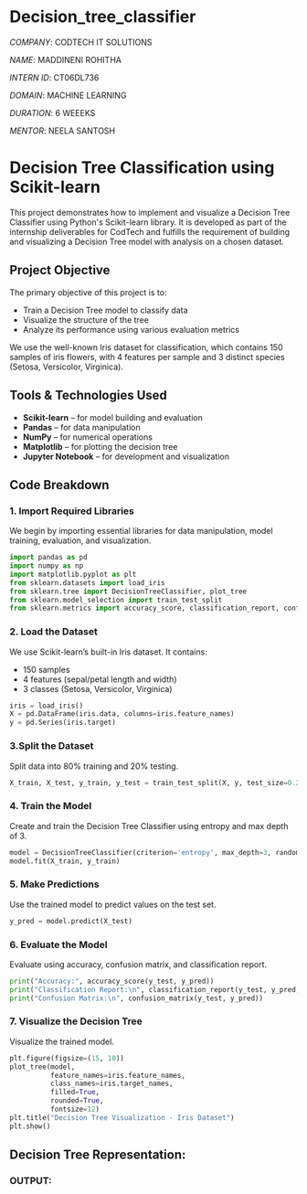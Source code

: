 # Decision_tree_classifier

*COMPANY*: CODTECH IT SOLUTIONS

*NAME*: MADDINENI ROHITHA

*INTERN ID*: CT06DL736

*DOMAIN*: MACHINE LEARNING

*DURATION*: 6 WEEEKS

*MENTOR*: NEELA SANTOSH

# Decision Tree Classification using Scikit-learn

This project demonstrates how to implement and visualize a Decision Tree Classifier using Python's Scikit-learn library. It is developed as part of the internship deliverables for CodTech and fulfills the requirement of building and visualizing a Decision Tree model with analysis on a chosen dataset.

## Project Objective

The primary objective of this project is to:
- Train a Decision Tree model to classify data
- Visualize the structure of the tree
- Analyze its performance using various evaluation metrics

We use the well-known Iris dataset for classification, which contains 150 samples of iris flowers, with 4 features per sample and 3 distinct species (Setosa, Versicolor, Virginica).

##  Tools & Technologies Used

- **Scikit-learn** – for model building and evaluation
- **Pandas** – for data manipulation
- **NumPy** – for numerical operations
- **Matplotlib** – for plotting the decision tree
- **Jupyter Notebook** – for development and visualization

## Code Breakdown

### 1. Import Required Libraries
We begin by importing essential libraries for data manipulation, model training, evaluation, and visualization.

```python
import pandas as pd
import numpy as np
import matplotlib.pyplot as plt
from sklearn.datasets import load_iris
from sklearn.tree import DecisionTreeClassifier, plot_tree
from sklearn.model_selection import train_test_split
from sklearn.metrics import accuracy_score, classification_report, confusion_matrix
```

### 2. Load the Dataset
We use Scikit-learn’s built-in Iris dataset. It contains:
- 150 samples
- 4 features (sepal/petal length and width)
- 3 classes (Setosa, Versicolor, Virginica)

```python
iris = load_iris()
X = pd.DataFrame(iris.data, columns=iris.feature_names)
y = pd.Series(iris.target)
```

### 3.Split the Dataset
Split data into 80% training and 20% testing.

```python
X_train, X_test, y_train, y_test = train_test_split(X, y, test_size=0.2, random_state=42)
```

### 4. Train the Model
Create and train the Decision Tree Classifier using entropy and max depth of 3.

```python
model = DecisionTreeClassifier(criterion='entropy', max_depth=3, random_state=42)
model.fit(X_train, y_train)
```

### 5. Make Predictions
Use the trained model to predict values on the test set.

```python
y_pred = model.predict(X_test)
```

### 6. Evaluate the Model
Evaluate using accuracy, confusion matrix, and classification report.

```python
print("Accuracy:", accuracy_score(y_test, y_pred))
print("Classification Report:\n", classification_report(y_test, y_pred, target_names=iris.target_names))
print("Confusion Matrix:\n", confusion_matrix(y_test, y_pred))
```

### 7. Visualize the Decision Tree
Visualize the trained model.

```python
plt.figure(figsize=(15, 10))
plot_tree(model, 
          feature_names=iris.feature_names, 
          class_names=iris.target_names, 
          filled=True, 
          rounded=True, 
          fontsize=12)
plt.title("Decision Tree Visualization - Iris Dataset")
plt.show()
```

## Decision Tree Representation:
### OUTPUT:
